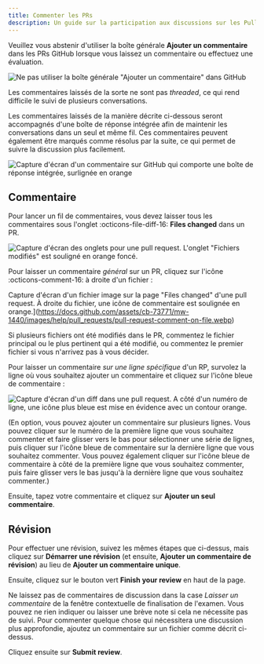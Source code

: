 ```yaml
---
title: Commenter les PRs
description: Un guide sur la participation aux discussions sur les Pull Request.
---
```


Veuillez vous abstenir d'utiliser la boîte générale **Ajouter un commentaire** dans les PRs GitHub lorsque vous laissez un commentaire ou effectuez une évaluation.

![Ne pas utiliser la boîte générale "Ajouter un commentaire" dans GitHub](../assets/img/meta/pr-avoid-general-comments.png)

Les commentaires laissés de la sorte ne sont pas _threaded_, ce qui rend difficile le suivi de plusieurs conversations.

Les commentaires laissés de la manière décrite ci-dessous seront accompagnés d'une boîte de réponse intégrée afin de maintenir les conversations dans un seul et même fil. Ces commentaires peuvent également être marqués comme résolus par la suite, ce qui permet de suivre la discussion plus facilement.

![Capture d'écran d'un commentaire sur GitHub qui comporte une boîte de réponse intégrée, surlignée en orange](../assets/img/meta/pr-threaded-comment.png)

## Commentaire

Pour lancer un fil de commentaires, vous devez laisser tous les commentaires sous l'onglet :octicons-file-diff-16: **Files changed** dans un PR.

![Capture d'écran des onglets pour une pull request. L'onglet "Fichiers modifiés" est souligné en orange foncé.](https://docs.github.com/assets/cb-23571/mw-1440/images/help/pull_requests/pull-request-tabs-changed-files.webp)

Pour laisser un commentaire _général_ sur un PR, cliquez sur l'icône :octicons-comment-16: à droite d'un fichier :

Capture d'écran d'un fichier image sur la page "Files changed" d'une pull request. À droite du fichier, une icône de commentaire est soulignée en orange.](https://docs.github.com/assets/cb-73771/mw-1440/images/help/pull_requests/pull-request-comment-on-file.webp)

Si plusieurs fichiers ont été modifiés dans le PR, commentez le fichier principal ou le plus pertinent qui a été modifié, ou commentez le premier fichier si vous n'arrivez pas à vous décider.

Pour laisser un commentaire _sur une ligne spécifique_ d'un RP, survolez la ligne où vous souhaitez ajouter un commentaire et cliquez sur l'icône bleue de commentaire :

![Capture d'écran d'un diff dans une pull request. A côté d'un numéro de ligne, une icône plus bleue est mise en évidence avec un contour orange.](https://docs.github.com/assets/cb-44227/mw-1440/images/help/commits/hover-comment-icon.webp)

(En option, vous pouvez ajouter un commentaire sur plusieurs lignes. Vous pouvez cliquer sur le numéro de la première ligne que vous souhaitez commenter et faire glisser vers le bas pour sélectionner une série de lignes, puis cliquer sur l'icône bleue de commentaire sur la dernière ligne que vous souhaitez commenter. Vous pouvez également cliquer sur l'icône bleue de commentaire à côté de la première ligne que vous souhaitez commenter, puis faire glisser vers le bas jusqu'à la dernière ligne que vous souhaitez commenter.)

Ensuite, tapez votre commentaire et cliquez sur **Ajouter un seul commentaire**.

## Révision

Pour effectuer une révision, suivez les mêmes étapes que ci-dessus, mais cliquez sur **Démarrer une révision** (et ensuite, **Ajouter un commentaire de révision**) au lieu de **Ajouter un commentaire unique**.

Ensuite, cliquez sur le bouton vert **Finish your review** en haut de la page.

Ne laissez pas de commentaires de discussion dans la case _Laisser un commentaire_ de la fenêtre contextuelle de finalisation de l'examen. Vous pouvez ne rien indiquer ou laisser une brève note si cela ne nécessite pas de suivi. Pour commenter quelque chose qui nécessitera une discussion plus approfondie, ajoutez un commentaire sur un fichier comme décrit ci-dessus.

Cliquez ensuite sur **Submit review**.
